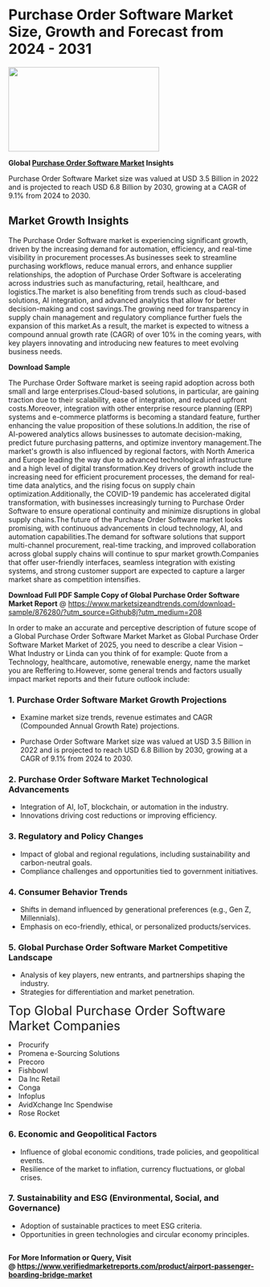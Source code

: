 <H1>Purchase Order Software Market Size, Growth and Forecast from 2024 - 2031</H1><img class="aligncenter size-medium wp-image-584254" src="https://thirdeyenews.in/wp-content/uploads/2024/09/Global-Market-Research-300x168.jpeg" alt="" width="300" height="168" /><p><strong>Global&nbsp;<a href="https://www.marketsizeandtrends.com/download-sample/876280/?utm_source=Github8j?utm_medium=208">Purchase Order Software Market</a> Insights</strong></p><p>Purchase Order Software Market size was valued at USD 3.5 Billion in 2022 and is projected to reach USD 6.8 Billion by 2030, growing at a CAGR of 9.1% from 2024 to 2030.</p><p><h2>Market Growth Insights</h2> <p>The Purchase Order Software market is experiencing significant growth, driven by the increasing demand for automation, efficiency, and real-time visibility in procurement processes.As businesses seek to streamline purchasing workflows, reduce manual errors, and enhance supplier relationships, the adoption of Purchase Order Software is accelerating across industries such as manufacturing, retail, healthcare, and logistics.The market is also benefiting from trends such as cloud-based solutions, AI integration, and advanced analytics that allow for better decision-making and cost savings.The growing need for transparency in supply chain management and regulatory compliance further fuels the expansion of this market.As a result, the market is expected to witness a compound annual growth rate (CAGR) of over 10% in the coming years, with key players innovating and introducing new features to meet evolving business needs.</p> <p><strong>Download Sample</strong></p> <p>The Purchase Order Software market is seeing rapid adoption across both small and large enterprises.Cloud-based solutions, in particular, are gaining traction due to their scalability, ease of integration, and reduced upfront costs.Moreover, integration with other enterprise resource planning (ERP) systems and e-commerce platforms is becoming a standard feature, further enhancing the value proposition of these solutions.In addition, the rise of AI-powered analytics allows businesses to automate decision-making, predict future purchasing patterns, and optimize inventory management.The market's growth is also influenced by regional factors, with North America and Europe leading the way due to advanced technological infrastructure and a high level of digital transformation.Key drivers of growth include the increasing need for efficient procurement processes, the demand for real-time data analytics, and the rising focus on supply chain optimization.Additionally, the COVID-19 pandemic has accelerated digital transformation, with businesses increasingly turning to Purchase Order Software to ensure operational continuity and minimize disruptions in global supply chains.The future of the Purchase Order Software market looks promising, with continuous advancements in cloud technology, AI, and automation capabilities.The demand for software solutions that support multi-channel procurement, real-time tracking, and improved collaboration across global supply chains will continue to spur market growth.Companies that offer user-friendly interfaces, seamless integration with existing systems, and strong customer support are expected to capture a larger market share as competition intensifies.<p><span class=""><strong>Download Full PDF Sample Copy of Global Purchase Order Software Market Report</strong> @ <a href="https://www.marketsizeandtrends.com/download-sample/876280/?utm_source=Github8j?utm_medium=208" target="_blank">https://www.marketsizeandtrends.com/download-sample/876280/?utm_source=Github8j?utm_medium=208</a></span></p><p>In order to make an accurate and perceptive description of future scope of a Global&nbsp;Purchase Order Software Market Market as Global&nbsp;Purchase Order Software Market Market of 2025, you need to describe a clear Vision &ndash; What Industry or Linda can you think of for example: Quote from a Technology, healthcare, automotive, renewable energy, name the market you are Reffering to.However, some general trends and factors usually impact market reports and their future outlook include:</p><h3>1.&nbsp;<strong>Purchase Order Software Market Growth Projections</strong></h3><ul><li>Examine market size trends, revenue estimates and CAGR (Compounded Annual Growth Rate) projections.</li><li><p>Purchase Order Software Market size was valued at USD 3.5 Billion in 2022 and is projected to reach USD 6.8 Billion by 2030, growing at a CAGR of 9.1% from 2024 to 2030.</p></li></ul><h3>2.&nbsp;<strong>Purchase Order Software Market Technological Advancements</strong></h3><ul><li>Integration of AI, IoT, blockchain, or automation in the industry.</li><li>Innovations driving cost reductions or improving efficiency.</li></ul><h3>3.&nbsp;<strong>Regulatory and Policy Changes</strong></h3><ul><li>Impact of global and regional regulations, including sustainability and carbon-neutral goals.</li><li>Compliance challenges and opportunities tied to government initiatives.</li></ul><h3>4.&nbsp;<strong>Consumer Behavior Trends</strong></h3><ul><li>Shifts in demand influenced by generational preferences (e.g., Gen Z, Millennials).</li><li>Emphasis on eco-friendly, ethical, or personalized products/services.</li></ul><h3>5.&nbsp;<strong>Global Purchase Order Software Market Competitive Landscape</strong></h3><ul><li>Analysis of key players, new entrants, and partnerships shaping the industry.</li><li>Strategies for differentiation and market penetration.</li></ul><p data-pm-slice="1 1 []"><span style="color: inherit; font-family: inherit; font-size: 25px;">Top Global Purchase Order Software Market Companies</span></p><div class="" data-test-id=""><p><li>Procurify</li><li> Promena e-Sourcing Solutions</li><li> Precoro</li><li> Fishbowl</li><li> Da  Inc Retail</li><li> Conga</li><li> Infoplus</li><li> AvidXchange Inc Spendwise</li><li> Rose Rocket</li></p></div><h3>6.&nbsp;<strong>Economic and Geopolitical Factors</strong></h3><ul><li>Influence of global economic conditions, trade policies, and geopolitical events.</li><li>Resilience of the market to inflation, currency fluctuations, or global crises.</li></ul><h3>7.&nbsp;<strong>Sustainability and ESG (Environmental, Social, and Governance)</strong></h3><ul><li>Adoption of sustainable practices to meet ESG criteria.</li><li>Opportunities in green technologies and circular economy principles.</li></ul><h2><strong style="font-size: 14px;">For More Information or Query, Visit @&nbsp;</strong><a style="background-color: #ffffff; font-size: 14px;" href="https://www.marketsizeandtrends.com/report/purchase-order-software-market/" target="_blank">https://www.verifiedmarketreports.com/product/airport-passenger-boarding-bridge-market</a></h2>